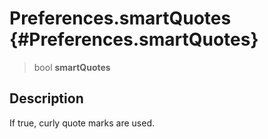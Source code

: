 Preferences.smartQuotes {#Preferences.smartQuotes}
=======================

> bool **smartQuotes**

Description
-----------

If true, curly quote marks are used.

